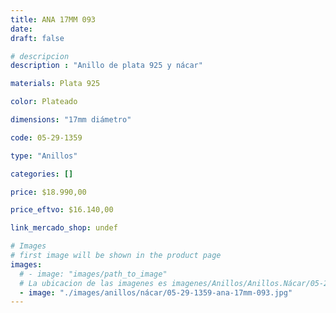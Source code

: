 ```yaml
---
title: ANA 17MM 093
date: 
draft: false

# descripcion
description : "Anillo de plata 925 y nácar"

materials: Plata 925

color: Plateado

dimensions: "17mm diámetro"

code: 05-29-1359

type: "Anillos"

categories: []

price: $18.990,00

price_eftvo: $16.140,00

link_mercado_shop: undef

# Images
# first image will be shown in the product page
images:
  # - image: "images/path_to_image"
  # La ubicacion de las imagenes es imagenes/Anillos/Anillos.Nácar/05-29-1359-ana-17mm-093
  - image: "./images/anillos/nácar/05-29-1359-ana-17mm-093.jpg"
---
```

